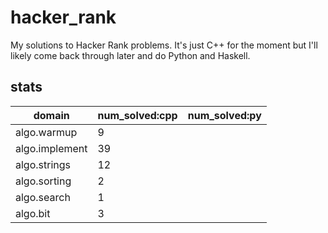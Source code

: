 # hacker_rank
My solutions to Hacker Rank problems. It's just C++ for the moment but I'll likely come back through later and do Python and Haskell.

## stats
|domain|num_solved:cpp|num_solved:py|
|---|---|---|
|algo.warmup|9||
|algo.implement|39||
|algo.strings|12||
|algo.sorting|2||
|algo.search|1||
|algo.bit|3||
